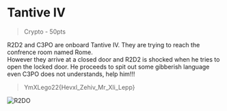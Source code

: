 
# Tantive IV 
> Crypto - 50pts  

R2D2 and C3PO are onboard Tantive IV. They are trying to reach the confrence room named Rome.  
However they arrive at a closed door and R2D2 is shocked when he tries to open the locked door. He proceeds to spit out some gibberish language 
even C3PO does not understands, help him!!!

> YmXLego22{Hevxl_Zehiv_Mr_Xli_Lepp}

![R2DO](https://media.giphy.com/media/bq6F8QYqBU7Yc/giphy.gif)
